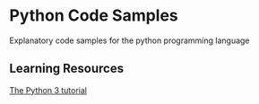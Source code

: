 # Python Code Samples
Explanatory code samples for the python programming language

## Learning Resources
[The Python 3 tutorial](https://docs.python.org/3/tutorial/)
